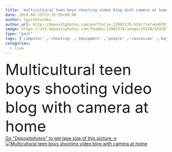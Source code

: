 ```yaml
---
title: 'multicultural teen boys shooting video blog with camera at home'
date: 2018-04-25T13:35:55+00:00
author: IgorVetushko
author_url: http://depositphotos.com/portfolio-12982378.html?ref=64678756
image: https://st3.depositphotos.com/thumbs/12982378/image/19320/193207250/api_thumb_450.jpg?forcejpeg=true
type: "post"
tags: ['computer' ,'shooting' ,'equipment' ,'people' ,'caucasian' ,'boys' ,'friendship' ,'male' ,'connection' ,'electrical' ,'hardware' ,'tech' ,'technology' ,'home' ,'communication' ,'electronic' ,'electronics' ,'laptop' ,'microphone' ,'together' ,'togetherness' ,'friends' ,'indoors' ,'camera' ,'tools' ,'science' ,'recording' ,'engineering' ,'apartment' ,'casual' ,'technical' ,'teens' ,'circuit' ,'motherboard' ,'teenagers' ,'multicultural' ,'multiethnic' ,'interracial' ,'copy space' ,'selective focus' ,'african american' ,'Living Room' ,'black boy' ,'digital devices' ,'vlog' ,'video blog' ]
categories: 
  - live
---
```

<div aling="center">
            <font size="60"> Multicultural teen boys shooting video blog with camera at home</font>   
</div>
<div>
    <a href='https://depositphotos.com/193207250/stock-photo-multicultural-teen-boys-shooting-video.html?ref=64678756' target=_blank > Go "Depositphotos" to get lage size of this picture ->
        <img href='https://depositphotos.com/193207250/stock-photo-multicultural-teen-boys-shooting-video.html?ref=64678756' src='https://st3.depositphotos.com/12982378/19320/i/950/depositphotos_193207250-stock-photo-multicultural-teen-boys-shooting-video.jpg?forcejpeg=true' alt='Multicultural teen boys shooting video blog with camera at home' >
    </a>
</div>
